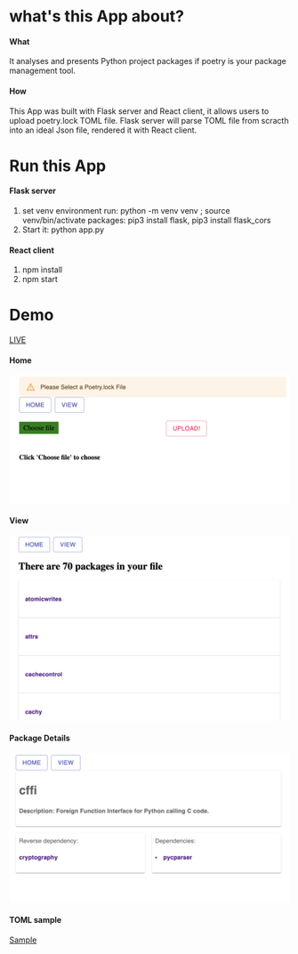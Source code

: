 # what's this App about?

#### What
It analyses and presents Python project packages if poetry is your package management tool.
#### How
This App was built with Flask server and React client, it allows users to upload poetry.lock TOML file.
Flask server will parse TOML file from scracth into an ideal Json file, rendered it with React client.

# Run this App

#### Flask server

1. set venv environment
run: python -m venv venv ; source venv/bin/activate
packages: pip3 install flask, pip3 install flask_cors
2. Start it: python app.py


#### React client

1. npm install 
2. npm start



# Demo

[LIVE](https://gentle-mesa-87240.herokuapp.com/)

#### Home
![Home](./Demos/home.png)

#### View
![View](./Demos/view.png)

#### Package Details
![singlepkg](./Demos/singlepkg.png)

#### TOML sample
[Sample](https://github.com/python-poetry/poetry/blob/master/poetry.lock)